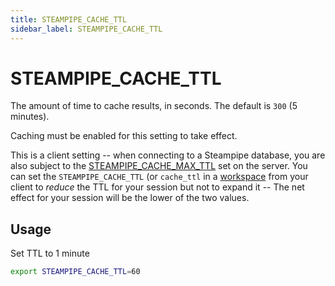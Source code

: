 ```yaml
---
title: STEAMPIPE_CACHE_TTL
sidebar_label: STEAMPIPE_CACHE_TTL
---
```


# STEAMPIPE_CACHE_TTL

The amount of time to cache results, in seconds. The default is `300` (5 minutes).

Caching must be enabled for this setting to take effect.

This is a client setting -- when connecting to a Steampipe database, you are also subject to the [STEAMPIPE_CACHE_MAX_TTL](reference/env-vars/steampipe_cache_max_ttl) set on the server.  You can set the `STEAMPIPE_CACHE_TTL` (or `cache_ttl` in a [workspace](/docs/reference/config-files/workspace) from your client to *reduce* the TTL for your session but not to expand it -- The net effect for your session will be the lower of the two values.


## Usage 
Set TTL to 1 minute
```bash
export STEAMPIPE_CACHE_TTL=60 
```